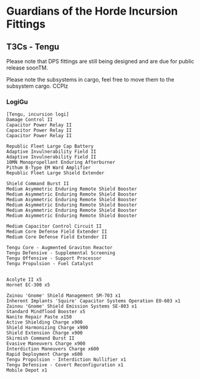 # Guardians of the Horde Incursion Fittings

## T3Cs - Tengu

Please note that DPS fittings are still being designed and are due for public release soonTM.

Please note the subsystems in cargo, feel free to move them to the subsystem cargo. CCPlz

### LogiGu

```
[Tengu, incursion logi]
Damage Control II
Capacitor Power Relay II
Capacitor Power Relay II
Capacitor Power Relay II

Republic Fleet Large Cap Battery
Adaptive Invulnerability Field II
Adaptive Invulnerability Field II
10MN Monopropellant Enduring Afterburner
Pithum B-Type EM Ward Amplifier
Republic Fleet Large Shield Extender

Shield Command Burst II
Medium Asymmetric Enduring Remote Shield Booster
Medium Asymmetric Enduring Remote Shield Booster
Medium Asymmetric Enduring Remote Shield Booster
Medium Asymmetric Enduring Remote Shield Booster
Medium Asymmetric Enduring Remote Shield Booster
Medium Asymmetric Enduring Remote Shield Booster

Medium Capacitor Control Circuit II
Medium Core Defense Field Extender II
Medium Core Defense Field Extender II

Tengu Core - Augmented Graviton Reactor
Tengu Defensive - Supplemental Screening
Tengu Offensive - Support Processor
Tengu Propulsion - Fuel Catalyst


Acolyte II x5
Hornet EC-300 x5

Zainou 'Gnome' Shield Management SM-703 x1
Inherent Implants 'Squire' Capacitor Systems Operation EO-603 x1
Zainou 'Gnome' Shield Emission Systems SE-803 x1
Standard Mindflood Booster x5
Nanite Repair Paste x150
Active Shielding Charge x900
Shield Harmonizing Charge x900
Shield Extension Charge x900
Skirmish Command Burst II
Evasive Maneuvers Charge x900
Interdiction Maneuvers Charge x600
Rapid Deployment Charge x600
Tengu Propulsion - Interdiction Nullifier x1
Tengu Defensive - Covert Reconfiguration x1
Mobile Depot x1
```
